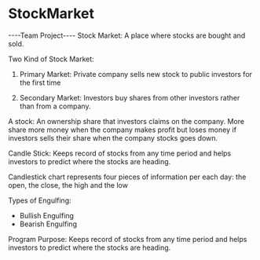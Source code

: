 # StockMarket

----Team Project----
Stock Market: 
  A place where stocks are bought and sold.
  
Two Kind of Stock Market: 
1) Primary Market: Private company sells new stock to public investors for the first time

2) Secondary Market: Investors buy shares from other investors rather than from a company.

A stock: An ownership share that investors claims on the company.
More share more money when the company makes profit but loses money if investors sells their share when the company stocks goes down.


Candle Stick:
  Keeps record of stocks from any time period and helps investors to predict where the stocks are heading.
  
Candlestick  chart represents four pieces of information per each day: the open, the close, the high and the low

Types of Engulfing:
  - Bullish Engulfing
  - Bearish Engulfing
  
Program Purpose: Keeps record of stocks from any time period and helps investors to predict where the stocks are heading.
